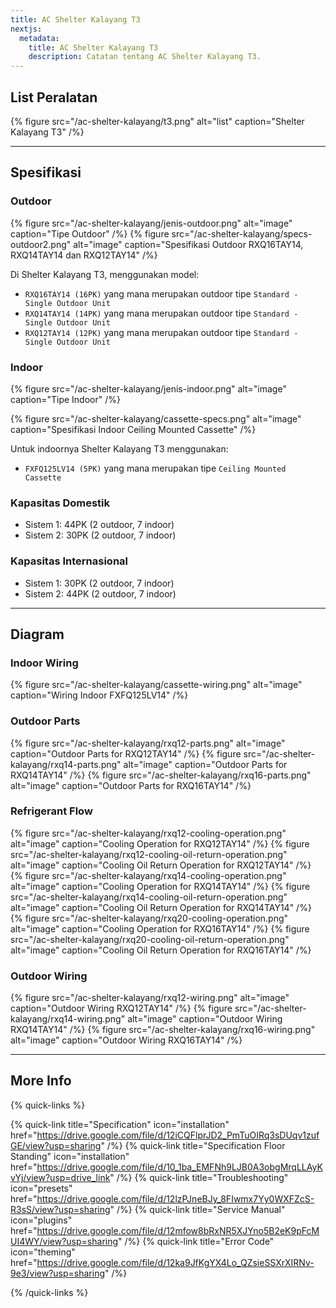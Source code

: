 ```yaml
---
title: AC Shelter Kalayang T3
nextjs:
  metadata:
    title: AC Shelter Kalayang T3
    description: Catatan tentang AC Shelter Kalayang T3.
---
```


## List Peralatan

{% figure src="/ac-shelter-kalayang/t3.png" alt="list" caption="Shelter Kalayang T3" /%}

---

## Spesifikasi

### Outdoor

{% figure src="/ac-shelter-kalayang/jenis-outdoor.png" alt="image" caption="Tipe Outdoor" /%}
{% figure src="/ac-shelter-kalayang/specs-outdoor2.png" alt="image" caption="Spesifikasi Outdoor RXQ16TAY14, RXQ14TAY14 dan RXQ12TAY14" /%}

Di Shelter Kalayang T3, menggunakan model:

- `RXQ16TAY14 (16PK)` yang mana merupakan outdoor tipe `Standard - Single Outdoor Unit`
- `RXQ14TAY14 (14PK)` yang mana merupakan outdoor tipe `Standard - Single Outdoor Unit`
- `RXQ12TAY14 (12PK)` yang mana merupakan outdoor tipe `Standard - Single Outdoor Unit`

### Indoor

{% figure src="/ac-shelter-kalayang/jenis-indoor.png" alt="image" caption="Tipe Indoor" /%}

{% figure src="/ac-shelter-kalayang/cassette-specs.png" alt="image" caption="Spesifikasi Indoor Ceiling Mounted Cassette" /%}

Untuk indoornya Shelter Kalayang T3 menggunakan:

- `FXFQ125LV14 (5PK)` yang mana merupakan tipe `Ceiling Mounted Cassette`

### Kapasitas Domestik

- Sistem 1: 44PK (2 outdoor, 7 indoor)
- Sistem 2: 30PK (2 outdoor, 7 indoor)

### Kapasitas Internasional

- Sistem 1: 30PK (2 outdoor, 7 indoor)
- Sistem 2: 44PK (2 outdoor, 7 indoor)

---

## Diagram

### Indoor Wiring

{% figure src="/ac-shelter-kalayang/cassette-wiring.png" alt="image" caption="Wiring Indoor FXFQ125LV14" /%}

### Outdoor Parts

{% figure src="/ac-shelter-kalayang/rxq12-parts.png" alt="image" caption="Outdoor Parts for RXQ12TAY14" /%}
{% figure src="/ac-shelter-kalayang/rxq14-parts.png" alt="image" caption="Outdoor Parts for RXQ14TAY14" /%}
{% figure src="/ac-shelter-kalayang/rxq16-parts.png" alt="image" caption="Outdoor Parts for RXQ16TAY14" /%}

### Refrigerant Flow

{% figure src="/ac-shelter-kalayang/rxq12-cooling-operation.png" alt="image" caption="Cooling Operation for RXQ12TAY14" /%}
{% figure src="/ac-shelter-kalayang/rxq12-cooling-oil-return-operation.png" alt="image" caption="Cooling Oil Return Operation for RXQ12TAY14" /%}
{% figure src="/ac-shelter-kalayang/rxq14-cooling-operation.png" alt="image" caption="Cooling Operation for RXQ14TAY14" /%}
{% figure src="/ac-shelter-kalayang/rxq14-cooling-oil-return-operation.png" alt="image" caption="Cooling Oil Return Operation for RXQ14TAY14" /%}
{% figure src="/ac-shelter-kalayang/rxq20-cooling-operation.png" alt="image" caption="Cooling Operation for RXQ16TAY14" /%}
{% figure src="/ac-shelter-kalayang/rxq20-cooling-oil-return-operation.png" alt="image" caption="Cooling Oil Return Operation for RXQ16TAY14" /%}

### Outdoor Wiring

{% figure src="/ac-shelter-kalayang/rxq12-wiring.png" alt="image" caption="Outdoor Wiring RXQ12TAY14" /%}
{% figure src="/ac-shelter-kalayang/rxq14-wiring.png" alt="image" caption="Outdoor Wiring RXQ14TAY14" /%}
{% figure src="/ac-shelter-kalayang/rxq16-wiring.png" alt="image" caption="Outdoor Wiring RXQ16TAY14" /%}

---

## More Info

{% quick-links %}

{% quick-link title="Specification" icon="installation" href="https://drive.google.com/file/d/12iCQFlprJD2_PmTuOIRq3sDUqv1zufGE/view?usp=sharing"  /%}
{% quick-link title="Specification Floor Standing" icon="installation" href="https://drive.google.com/file/d/10_1ba_EMFNh9LJB0A3obgMrqLLAyKvYj/view?usp=drive_link"  /%}
{% quick-link title="Troubleshooting" icon="presets" href="https://drive.google.com/file/d/12lzPJneBJy_8FIwmx7Yy0WXFZcS-R3sS/view?usp=sharing"  /%}
{% quick-link title="Service Manual" icon="plugins" href="https://drive.google.com/file/d/12mfow8bRxNR5XJYno5B2eK9pFcMUI4WY/view?usp=sharing"  /%}
{% quick-link title="Error Code" icon="theming" href="https://drive.google.com/file/d/12ka9JfKgYX4Lo_QZsieSSXrXIRNv-9e3/view?usp=sharing"  /%}

{% /quick-links %}
